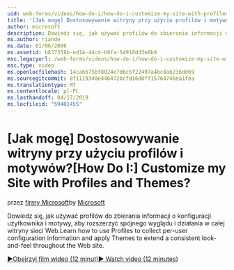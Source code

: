 ```yaml
---
uid: web-forms/videos/how-do-i/how-do-i-customize-my-site-with-profiles-and-themes
title: '[Jak mogę] Dostosowywanie witryny przy użyciu profilów i motywów? | Microsoft Docs'
author: microsoft
description: Dowiedz się, jak używać profilów do zbierania informacji o konfiguracji użytkownika i motywy, aby rozszerzyć spójnego wyglądu i działania w całej witryny sieci Web.
ms.author: riande
ms.date: 01/06/2006
ms.assetid: b837358b-ed14-44cd-b9fa-54910dd3e8b9
msc.legacyurl: /web-forms/videos/how-do-i/how-do-i-customize-my-site-with-profiles-and-themes
msc.type: video
ms.openlocfilehash: 14ca6675bf8024e7dbc5f22497a4bc8ab236dd69
ms.sourcegitcommit: 0f1119340e4464720cfd16d0ff15764746ea1fea
ms.translationtype: MT
ms.contentlocale: pl-PL
ms.lasthandoff: 04/17/2019
ms.locfileid: "59401455"
---
```

# <a name="how-do-i-customize-my-site-with-profiles-and-themes"></a><span data-ttu-id="d059e-104">[Jak mogę] Dostosowywanie witryny przy użyciu profilów i motywów?</span><span class="sxs-lookup"><span data-stu-id="d059e-104">[How Do I:] Customize my Site with Profiles and Themes?</span></span>

<span data-ttu-id="d059e-105">przez [firmy Microsoft](https://github.com/microsoft)</span><span class="sxs-lookup"><span data-stu-id="d059e-105">by [Microsoft](https://github.com/microsoft)</span></span>

<span data-ttu-id="d059e-106">Dowiedz się, jak używać profilów do zbierania informacji o konfiguracji użytkownika i motywy, aby rozszerzyć spójnego wyglądu i działania w całej witryny sieci Web.</span><span class="sxs-lookup"><span data-stu-id="d059e-106">Learn how to use Profiles to collect per-user configuration information and apply Themes to extend a consistent look-and-feel throughout the Web site.</span></span>

[<span data-ttu-id="d059e-107">&#9654;Obejrzyj film wideo (12 minut)</span><span class="sxs-lookup"><span data-stu-id="d059e-107">&#9654; Watch video (12 minutes)</span></span>](https://channel9.msdn.com/Blogs/ASP-NET-Site-Videos/how-do-i-customize-my-site-with-profiles-and-themes)
